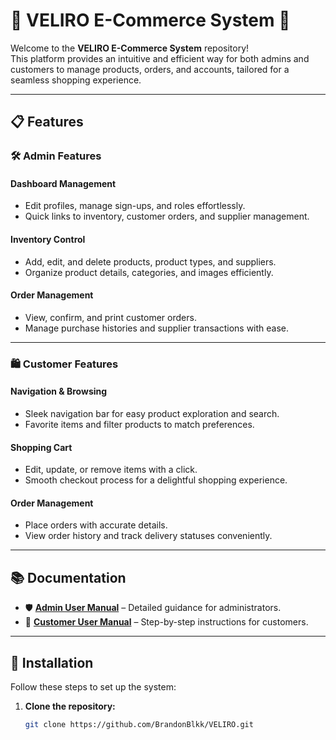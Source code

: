 # 🌟 VELIRO E-Commerce System 🌟

Welcome to the **VELIRO E-Commerce System** repository!  
This platform provides an intuitive and efficient way for both admins and customers to manage products, orders, and accounts, tailored for a seamless shopping experience.

---

## 📋 Features

### 🛠️ Admin Features
#### Dashboard Management
- Edit profiles, manage sign-ups, and roles effortlessly.
- Quick links to inventory, customer orders, and supplier management.

#### Inventory Control
- Add, edit, and delete products, product types, and suppliers.
- Organize product details, categories, and images efficiently.

#### Order Management
- View, confirm, and print customer orders.
- Manage purchase histories and supplier transactions with ease.

---

### 🛍️ Customer Features
#### Navigation & Browsing
- Sleek navigation bar for easy product exploration and search.
- Favorite items and filter products to match preferences.

#### Shopping Cart
- Edit, update, or remove items with a click.
- Smooth checkout process for a delightful shopping experience.

#### Order Management
- Place orders with accurate details.
- View order history and track delivery statuses conveniently.

---

## 📚 Documentation

- 🛡️ **[Admin User Manual]([./User%20Manual%20(For%20Admin).pdf](https://github.com/BrandonBlkk/VELIRO/blob/main/User%20Manual/User%20Manual%20(For%20Admin).pdf))** – Detailed guidance for administrators.
- 🌟 **[Customer User Manual](./User%20Manual%20(For%20Customer).pdf)** – Step-by-step instructions for customers.

---

## 🚀 Installation

Follow these steps to set up the system:

1. **Clone the repository:**
   ```bash
   git clone https://github.com/BrandonBlkk/VELIRO.git
